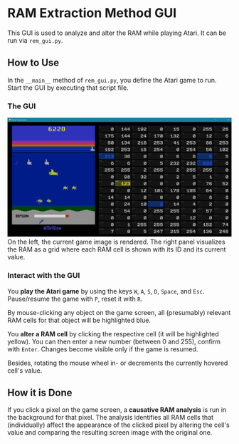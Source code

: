 # RAM Extraction Method GUI

This GUI is used to analyze and alter the RAM while playing Atari. It can be run via `rem_gui.py`. 

## How to Use
In the `__main__` method of `rem_gui.py`, you define the Atari game to run. Start the GUI by executing that script file.

### The GUI

![Screenshot of the REM GUI](../../_static/rem_gui.png)
On the left, the current game image is rendered. The right panel visualizes the RAM as a grid where each RAM cell is shown with its ID and its current value.

### Interact with the GUI
You **play the Atari game** by using the keys `W`, `A`, `S`, `D`, `Space`, and `Esc`. Pause/resume the game with `P`, reset it with `R`.

By mouse-clicking any object on the game screen, all (presumably) relevant RAM cells for that object will be highlighted blue.

You **alter a RAM cell** by clicking the respective cell (it will be highlighted yellow). You can then enter a new number (between 0 and 255), confirm with `Enter`. Changes become visible only if the game is resumed.

Besides, rotating the mouse wheel in- or decrements the currently hovered cell's value.


## How it is Done
If you click a pixel on the game screen, a **causative RAM analysis** is run in the background for that pixel. The analysis identifies all RAM cells that (individually) affect the appearance of the clicked pixel by altering the cell's value and comparing the resulting screen image with the original one.
